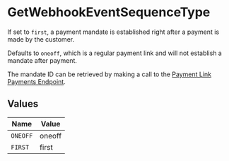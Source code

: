 # GetWebhookEventSequenceType

If set to `first`, a payment mandate is established right after a payment is made by the customer.

Defaults to `oneoff`, which is a regular payment link and will not establish a mandate after payment.

The mandate ID can be retrieved by making a call to the
[Payment Link Payments Endpoint](get-payment-link-payments).


## Values

| Name     | Value    |
| -------- | -------- |
| `ONEOFF` | oneoff   |
| `FIRST`  | first    |